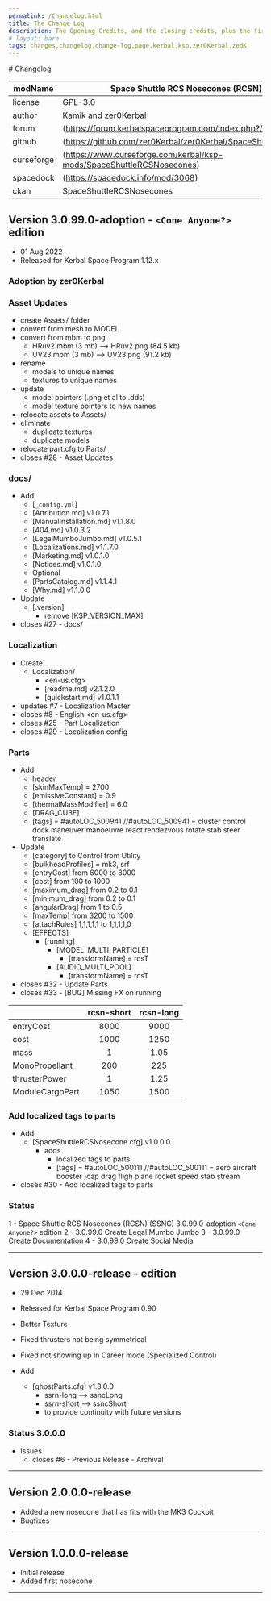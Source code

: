 ```yaml
---
permalink: /Changelog.html
title: The Change Log
description: The Opening Credits, and the closing credits, plus the first of two (or is three) end credit scenes
# layout: bare
tags: changes,changelog,change-log,page,kerbal,ksp,zer0Kerbal,zedK
---
```


<!-- 
hdr-changelog.md v1.0.0.0
SpaceShuttleRCSNosecone
created: 13 May 2022
updated:
CC BY-ND 4.0 by zer0Kerbal
--># Changelog  
  
| modName    | Space Shuttle RCS Nosecones (RCSN) (SSCN)                             |
| ---------- | --------------------------------------------------------------------- |
| license    | GPL-3.0                                                               |
| author     | Kamik and zer0Kerbal                                                  |
| forum      | (https://forum.kerbalspaceprogram.com/index.php?/topic/209188-*/)     |
| github     | (https://github.com/zer0Kerbal/zer0Kerbal/SpaceShuttleRCSNosecones)   |
| curseforge | (https://www.curseforge.com/kerbal/ksp-mods/SpaceShuttleRCSNosecones) |
| spacedock  | (https://spacedock.info/mod/3068)                                     |
| ckan       | SpaceShuttleRCSNosecones                                              |

## Version 3.0.99.0-adoption - `<Cone Anyone?>` edition

* 01 Aug 2022
* Released for Kerbal Space Program 1.12.x

### Adoption by zer0Kerbal

### Asset Updates

* create Assets/ folder
* convert from mesh to MODEL
* convert from mbm to png
  * HRuv2.mbm (3 mb) --> HRuv2.png (84.5 kb)
  * UV23.mbm (3 mb) --> UV23.png (91.2 kb)
* rename
  * models to unique names
  * textures to unique names
* update
  * model pointers (.png et al to .dds)
  * model texture pointers to new names
* relocate assets to Assets/
* eliminate
  * duplicate textures
  * duplicate models
* relocate part.cfg to Parts/
* closes #28 - Asset Updates

### docs/

* Add
  * [`_config.yml`]
  * [Attribution.md] v1.0.7.1
  * [ManualInstallation.md] v1.1.8.0
  * [404.md] v1.0.3.2
  * [LegalMumboJumbo.md] v1.0.5.1
  * [Localizations.md] v1.1.7.0
  * [Marketing.md] v1.0.1.0
  * [Notices.md] v1.0.1.0
  * Optional
  * [PartsCatalog.md] v1.1.4.1
  * [Why.md] v1.1.0.0
* Update
  * [.version]
    * remove [KSP_VERSION_MAX]
* closes #27 - docs/

### Localization

* Create
  * Localization/
    * <en-us.cfg>
    * [readme.md] v2.1.2.0
    * [quickstart.md] v1.0.1.1
* updates #7 - Localization Master
* closes #8 - English <en-us.cfg>
* closes #25 - Part Localization
* closes #29 - Localization config

### Parts

* Add
  * header
  * [skinMaxTemp] = 2700
  * [emissiveConstant] = 0.9
  * [thermalMassModifier] = 6.0
  * [DRAG_CUBE]
  * [tags] = #autoLOC_500941 //#autoLOC_500941 = cluster control dock maneuver manoeuvre react rendezvous rotate stab steer translate
* Update
  * [category] to Control from Utility
  * [bulkheadProfiles] = mk3, srf
  * [entryCost] from 6000 to 8000
  * [cost] from 100 to 1000
  * [maximum_drag] from 0.2 to 0.1
  * [minimum_drag] from 0.2 to 0.1
  * [angularDrag] from 1 to 0.5
  * [maxTemp] from 3200 to 1500
  * [attachRules] 1,1,1,1,1 to 1,1,1,1,0
  * [EFFECTS]
    * [running]
      * [MODEL_MULTI_PARTICLE]
        * [transformName] = rcsT
      * [AUDIO_MULTI_POOL]
        * [transformName] = rcsT
* closes #32 - Update Parts
* closes #33 - [BUG] Missing FX on running

|                 | rcsn-short | rcsn-long |
| :-------------- | :--------: | :-------: |
| entryCost       |    8000    |   9000    |
| cost            |    1000    |   1250    |
| mass            |     1      |   1.05    |
| MonoPropellant  |    200     |    225    |
| thrusterPower   |     1      |   1.25    |
| ModuleCargoPart |    1050    |   1500    |

### Add localized tags to parts

* Add
  * [SpaceShuttleRCSNosecone.cfg] v1.0.0.0
    * adds
      * localized tags to parts
      * [tags] = #autoLOC_500111 //#autoLOC_500111 = aero aircraft booster )cap drag fligh plane rocket speed stab stream
* closes #30 - Add localized tags to parts

### Status

1 - Space Shuttle RCS Nosecones (RCSN) (SSNC) 3.0.99.0-adoption `<Cone Anyone?>` edition
2 - 3.0.99.0 Create Legal Mumbo Jumbo
3 - 3.0.99.0 Create Documentation
4 - 3.0.99.0 Create Social Media

---

## Version 3.0.0.0-release - <Thank you Kamik423> edition

* 29 Dec 2014
* Released for Kerbal Space Program 0.90

* Better Texture
* Fixed thrusters not being symmetrical
* Fixed not showing up in Career mode (Specialized Control)

* Add
  * [ghostParts.cfg] v1.3.0.0
    * ssrn-long --> ssncLong
    * ssrn-short --> ssncShort
    * to provide continuity with future versions

### Status 3.0.0.0

* Issues
  * closes #6 - Previous Release - Archival

---

## Version 2.0.0.0-release

* Added a new nosecone that has fits with the MK3 Cockpit
* Bugfixes

---

## Version 1.0.0.0-release

* Initial release
* Added first nosecone

---
